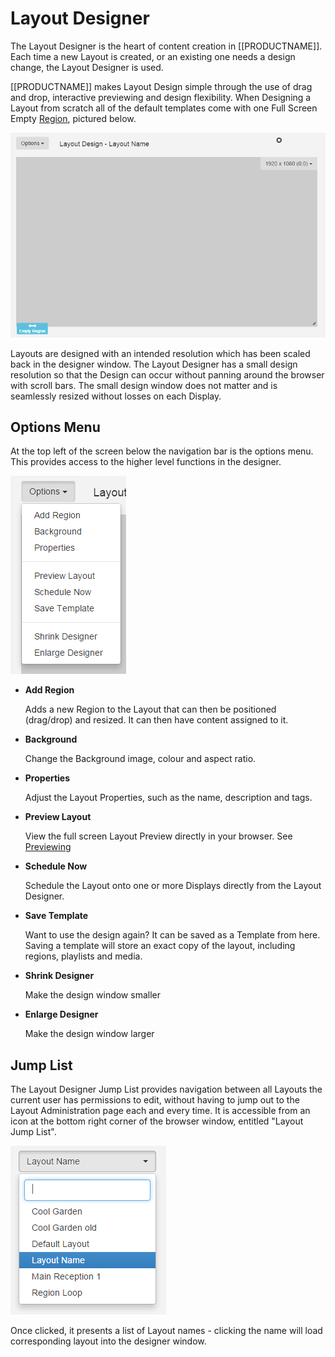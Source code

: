 <!--toc=layouts-->
# Layout Designer

The Layout Designer is the heart of content creation in [[PRODUCTNAME]]. Each time a new Layout is created, or an existing one needs a design change, the Layout Designer is used.

[[PRODUCTNAME]] makes Layout Design simple through the use of drag and drop, interactive previewing and design flexibility. When Designing a Layout from scratch all of the default templates come with one Full Screen Empty [Region](layouts_regions.html), pictured below.

![Layout Designer](img/layouts_designer_first_load.png)

Layouts are designed with an intended resolution which has been scaled back in the designer window. The Layout Designer has a small design resolution so that the Design can occur without panning around the browser with scroll bars. The small design window does not matter and is seamlessly resized without losses on each Display.

## Options Menu

At the top left of the screen below the navigation bar is the options menu. This provides access to the higher level functions in the designer.

![Layout Designer Screenshot](img/layouts_designer_options_menu.png)

- **Add Region**
    
    Adds a new Region to the Layout that can then be positioned (drag/drop) and resized. It can then have content assigned to it.

- **Background**
    
    Change the Background image, colour and aspect ratio.

- **Properties**

    Adjust the Layout Properties, such as the name, description and tags.

- **Preview Layout**
    
    View the full screen Layout Preview directly in your browser. See [Previewing](layouts_previewing.html)

- **Schedule Now**
    
    Schedule the Layout onto one or more Displays directly from the Layout Designer.

- **Save Template**
    
    Want to use the design again? It can be saved as a Template from here. Saving a template will store an exact copy of the layout, including regions, playlists and media.

- **Shrink Designer**

    Make the design window smaller

- **Enlarge Designer**

    Make the design window larger

## Jump List
The Layout Designer Jump List provides navigation between all Layouts the current user has permissions to edit, without having to jump out to the Layout Administration page each and every time. It is accessible from an icon at the bottom right corner of the browser window, entitled "Layout Jump List".

![Jump List](img/layouts_designer_jumplist.png)

Once clicked, it presents a list of Layout names - clicking the name will load corresponding layout into the designer window.